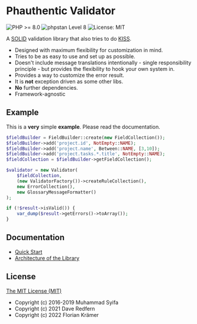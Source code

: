 # Phauthentic Validator

![PHP >= 8.0](https://img.shields.io/static/v1?label=PHP&message=8.*&color=787CB5&style=for-the-badge&logo=php)
![phpstan Level 8](https://img.shields.io/static/v1?label=phpstan&message=Level%208&color=%3CCOLOR%3E&style=for-the-badge)
![License: MIT](https://img.shields.io/static/v1?label=License&message=MIT&color=%3CCOLOR%3E&style=for-the-badge)

A [SOLID][1] validation library that also tries to do [KISS][2].

* Designed with maximum flexibility for customization in mind.
* Tries to be as easy to use and set up as possible.
* Doesn't include message translations intentionally - single responsibility principle - but provides the flexibility to hook your own system in.
* Provides a way to customize the error result.
* It is **not** exception driven as some other libs.
* **No** further dependencies.
* Framework-agnostic

## Example

This is a **very** simple **example**. Please read the documentation.

```php
$fieldBuilder = FieldBuilder::create(new FieldCollection());
$fieldBuilder->add('project.id', NotEmpty::NAME);
$fieldBuilder->add('project.name', Between::NAME, [3,10]);
$fieldBuilder->add('project.tasks.*.title', NotEmpty::NAME);
$fieldCollection = $fieldBuilder->getFieldCollection();

$validator = new Validator(
    $fieldCollection,
    (new ValidatorFactory())->createRuleCollection(),
    new ErrorCollection(),
    new GlossaryMessageFormatter()
);

if (!$result->isValid()) {
    var_dump($result->getErrors()->toArray());
}
```

## Documentation

 * [Quick Start](docs/Quick-Start.md)
 * [Architecture of the Library](docs/Architecture.md)

## License

[The MIT License (MIT)](LICENSE)

- Copyright (c) 2016-2019 Muhammad Syifa
- Copyright (c) 2021 Dave Redfern
- Copyright (c) 2022 Florian Krämer

[1]: https://en.wikipedia.org/wiki/SOLID
[2]: https://en.wikipedia.org/wiki/KISS_principle
